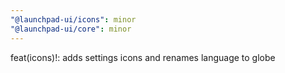 ```yaml
---
"@launchpad-ui/icons": minor
"@launchpad-ui/core": minor
---
```


feat(icons)!: adds settings icons and renames language to globe
